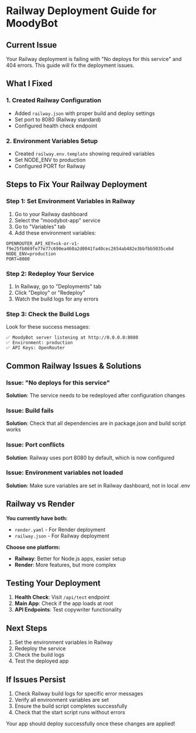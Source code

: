 # Railway Deployment Guide for MoodyBot

## Current Issue
Your Railway deployment is failing with "No deploys for this service" and 404 errors. This guide will fix the deployment issues.

## What I Fixed

### 1. Created Railway Configuration
- Added `railway.json` with proper build and deploy settings
- Set port to 8080 (Railway standard)
- Configured health check endpoint

### 2. Environment Variables Setup
- Created `railway.env.template` showing required variables
- Set NODE_ENV to production
- Configured PORT for Railway

## Steps to Fix Your Railway Deployment

### Step 1: Set Environment Variables in Railway
1. Go to your Railway dashboard
2. Select the "moodybot-app" service
3. Go to "Variables" tab
4. Add these environment variables:

```
OPENROUTER_API_KEY=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
NODE_ENV=production
PORT=8080
```

### Step 2: Redeploy Your Service
1. In Railway, go to "Deployments" tab
2. Click "Deploy" or "Redeploy"
3. Watch the build logs for any errors

### Step 3: Check the Build Logs
Look for these success messages:
```
✅ MoodyBot server listening at http://0.0.0.0:8080
✅ Environment: production
✅ API Keys: OpenRouter
```

## Common Railway Issues & Solutions

### Issue: "No deploys for this service"
**Solution**: The service needs to be redeployed after configuration changes

### Issue: Build fails
**Solution**: Check that all dependencies are in package.json and build script works

### Issue: Port conflicts
**Solution**: Railway uses port 8080 by default, which is now configured

### Issue: Environment variables not loaded
**Solution**: Make sure variables are set in Railway dashboard, not in local .env

## Railway vs Render

**You currently have both:**
- `render.yaml` - For Render deployment
- `railway.json` - For Railway deployment

**Choose one platform:**
- **Railway**: Better for Node.js apps, easier setup
- **Render**: More features, but more complex

## Testing Your Deployment

1. **Health Check**: Visit `/api/test` endpoint
2. **Main App**: Check if the app loads at root
3. **API Endpoints**: Test copywriter functionality

## Next Steps

1. Set the environment variables in Railway
2. Redeploy the service
3. Check the build logs
4. Test the deployed app

## If Issues Persist

1. Check Railway build logs for specific error messages
2. Verify all environment variables are set
3. Ensure the build script completes successfully
4. Check that the start script runs without errors

Your app should deploy successfully once these changes are applied!
